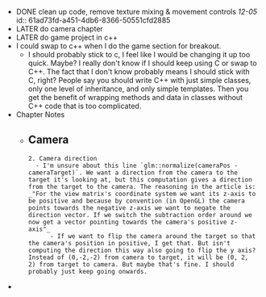 - DONE clean up code, remove texture mixing & movement controls _12-05_
  id:: 61ad73fd-a451-4db6-8366-50551cfd2885
- LATER do camera chapter
- LATER do game project in c++
- I could swap to c++ when I do the game section for breakout.
	- I should probably stick to c, I feel like I would be changing it up too quick. Maybe? I really don't know if I should keep using C or swap to C++. The fact that I don't know probably means I should stick with C, right? People say you should write C++ with just simple classes, only one level of inheritance, and only simple templates. Then you get the benefit of wrapping methods and data in classes without C++ code that is too complicated.
- Chapter Notes
	- Camera
		-
		  2. Camera direction
			- I'm unsure about this line `glm::normalize(cameraPos - cameraTarget)`. We want a direction from the camera to the target it's looking at, but this computation gives a direction from the target to the camera. The reasoning in the article is: _"For the view matrix's coordinate system we want its z-axis to be positive and because by convention (in OpenGL) the camera points towards the negative z-axis we want to negate the direction vector. If we switch the subtraction order around we now get a vector pointing towards the camera's positive z-axis"_
				- If we want to flip the camera around the target so that the camera's position in positive, I get that. But isn't computing the direction this way also going to flip the y axis? Instead of (0,-2,-2) from camera to target, it will be (0, 2, 2) from target to camera. But maybe that's fine. I should probably just keep going onwards.
-